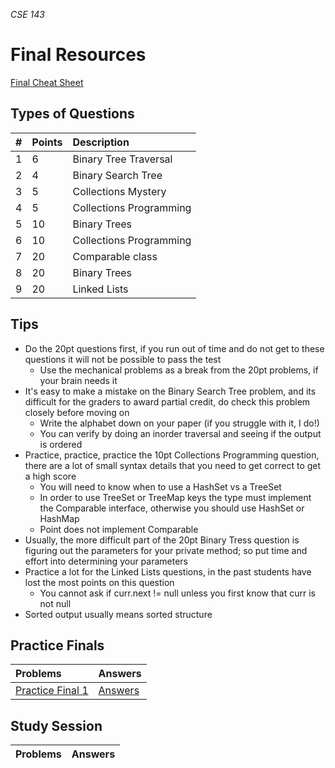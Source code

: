 _CSE 143_
# Final Resources

[Final Cheat Sheet](final-cheat-sheet.md)

## Types of Questions

| # | Points | Description |
| :--- | :--- | :--- |
| 1 | 6 | Binary Tree Traversal |
| 2 | 4 | Binary Search Tree |
| 3 | 5 | Collections Mystery |
| 4 | 5 | Collections Programming |
| 5 | 10 | Binary Trees |
| 6 | 10 | Collections Programming |
| 7 | 20 | Comparable class |
| 8 | 20 | Binary Trees |
| 9 | 20 | Linked Lists |

## Tips
* Do the 20pt questions first, if you run out of time and do not get to these questions it will not be possible to pass the test
  * Use the mechanical problems as a break from the 20pt problems, if your brain needs it
* It's easy to make a mistake on the Binary Search Tree problem, and its difficult for the graders to award partial credit, do check this problem closely before moving on
  * Write the alphabet down on your paper (if you struggle with it, I do!)
  * You can verify by doing an inorder traversal and seeing if the output is ordered
* Practice, practice, practice the 10pt Collections Programming question, there are a lot of small syntax details that you need to get correct to get a high score
  * You will need to know when to use a HashSet vs a TreeSet
  * In order to use TreeSet or TreeMap keys the type must implement the Comparable interface, otherwise you should use HashSet or HashMap
  * Point does not implement Comparable
* Usually, the more difficult part of the 20pt Binary Tress question is figuring out the parameters for your private method; so put time and effort into determining your parameters
* Practice a lot for the Linked Lists questions, in the past students have lost the most points on this question
  * You cannot ask if curr.next != null unless you first know that curr is not null
* Sorted output usually means sorted structure

## Practice Finals

| __Problems__ | __Answers__ |
| :--- | :--- |
| [Practice Final 1](practice-final.md) | [Answers](practice-final-answers.md) |

## Study Session

| Problems | Answers |
| :--- | :--- |